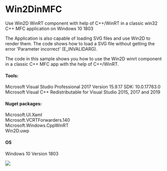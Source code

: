 # Win2DinMFC
Use Win2D WinRT component with help of C++/WinRT in a classic win32 C++ MFC application on Windows 10 1803

The Application is also capable of loading SVG files and use Win2D to render them. The code shows how to load a SVG file without getting the error 'Parameter incorrect' (E_INVALIDARG).

The code in this sample shows you how to use the Win2D winrt component in a classic C++ MFC app with the help of C++/WinRT.

#### Tools:
Microsoft Visual Studio Professional 2017 Version 15.9.17
SDK: 10.0.17763.0
Microsoft Visual C++ Redistributable for Visual Studio 2015, 2017 and 2019

#### Nuget packages:
Microsoft.UI.Xaml  
Microsoft.VCRTForwarders.140  
Microsoft.Windows.CppWinRT  
Win2D.uwp  

#### OS
Windows 10 Version 1803

![](Win2DinMFC.gif)
